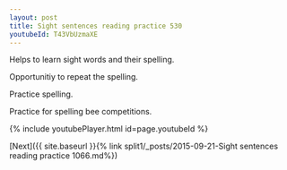 ```yaml
---
layout: post
title: Sight sentences reading practice 530
youtubeId: T43VbUzmaXE
---
```

 
 
Helps to learn sight words and their spelling.

Opportunitiy to repeat the spelling. 

Practice spelling. 
 
Practice for spelling bee competitions. 
 
{% include youtubePlayer.html id=page.youtubeId %}
 
 

[Next]({{ site.baseurl }}{% link  split1/_posts/2015-09-21-Sight sentences reading practice 1066.md%})
 
